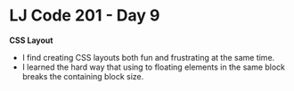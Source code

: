 # LJ Code 201 - Day 9

**CSS Layout**
- I find creating CSS layouts both fun and frustrating at the same time.
- I learned the hard way that using to floating elements in the same block breaks the containing block size.
